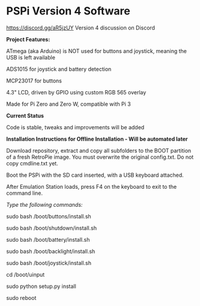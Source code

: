 # PSPi Version 4 Software

https://discord.gg/aR5jzUY Version 4 discussion on Discord

**Project Features:**

ATmega (aka Arduino) is NOT used for buttons and joystick, meaning the USB is left available

ADS1015 for joystick and battery detection

MCP23017 for buttons

4.3" LCD, driven by GPIO using custom RGB 565 overlay

Made for Pi Zero and Zero W, compatible with Pi 3

**Current Status**

Code is stable, tweaks and improvements will be added

**Installation Instructions for Offline Installation - Will be automated later**

Download repository, extract and copy all subfolders to the BOOT partition of a fresh RetroPie image. You must overwrite the original config.txt. Do not copy cmdline.txt yet.

Boot the PSPi with the SD card inserted, with a USB keyboard attached.

After Emulation Station loads, press F4 on the keyboard to exit to the command line.

*Type the following commands:*

sudo bash /boot/buttons/install.sh

sudo bash /boot/shutdown/install.sh

sudo bash /boot/battery/install.sh

sudo bash /boot/backlight/install.sh

sudo bash /boot/joystick/install.sh

cd /boot/uinput

sudo python setup.py install

sudo reboot
